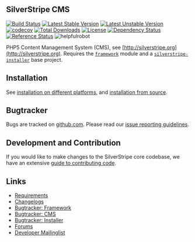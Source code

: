 ## SilverStripe CMS

[![Build Status](https://api.travis-ci.org/silverstripe/silverstripe-cms.svg?branch=master)](https://travis-ci.org/silverstripe/silverstripe-cms)
[![Latest Stable Version](https://poser.pugx.org/silverstripe/cms/version.svg)](http://www.silverstripe.org/stable-download/)
[![Latest Unstable Version](https://poser.pugx.org/silverstripe/cms/v/unstable.svg)](https://packagist.org/packages/silverstripe/cms)
[![codecov](https://codecov.io/gh/silverstripe/silverstripe-cms/branch/master/graph/badge.svg)](https://codecov.io/gh/silverstripe/silverstripe-cms)
[![Total Downloads](https://poser.pugx.org/silverstripe/cms/downloads.svg)](https://packagist.org/packages/silverstripe/cms)
[![License](https://poser.pugx.org/silverstripe/cms/license.svg)](https://github.com/silverstripe/silverstripe-cms#license)
[![Dependency Status](https://www.versioneye.com/php/silverstripe:cms/badge.svg)](https://www.versioneye.com/php/silverstripe:cms)
[![Reference Status](https://www.versioneye.com/php/silverstripe:cms/reference_badge.svg?style=flat)](https://www.versioneye.com/php/silverstripe:cms/references)
![helpfulrobot](https://helpfulrobot.io/silverstripe/cms/badge)

PHP5 Content Management System (CMS), see [http://silverstripe.org](http://silverstripe.org). Requires the [`framework`](http://github.com/silverstripe/silverstripe-framework) module and a [`silverstripe-installer`](http://github.com/silverstripe/silverstripe-installer) base project.

## Installation ##

See [installation on different platforms](http://doc.silverstripe.org/framework/en/installation/),
and [installation from source](http://doc.silverstripe.org/framework/en/installation/from-source).

## Bugtracker ##

Bugs are tracked on [github.com](https://github.com/silverstripe/silverstripe-cms/issues). 
Please read our [issue reporting guidelines](http://doc.silverstripe.org/framework/en/misc/contributing/issues).

## Development and Contribution ##

If you would like to make changes to the SilverStripe core codebase, we have an extensive [guide to contributing code](http://doc.silverstripe.org/framework/en/misc/contributing/code).

## Links ##

 * [Requirements](http://doc.silverstripe.org/framework/en/installation/server-requirements)
 * [Changelogs](http://doc.silverstripe.org/framework/en/changelogs/)
 * [Bugtracker: Framework](https://github.com/silverstripe/silverstripe-framework/issues)
 * [Bugtracker: CMS](https://github.com/silverstripe/silverstripe-cms/issues)
 * [Bugtracker: Installer](https://github.com/silverstripe/silverstripe-installer/issues)
 * [Forums](http://silverstripe.org/forums)
 * [Developer Mailinglist](https://groups.google.com/forum/#!forum/silverstripe-dev)
